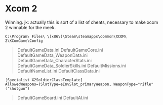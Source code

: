 # Xcom 2
Winning. jk: actually this is sort of a list of cheats, necessary to make
xcom 2 winnable for the meek.

`C:\Program\ Files\ \(x86\)\Steam\steamapps\common\XCOM\ 2\XComGame\Config`


> DefaultGameData.ini
> DefaultGameCore.ini
> DefaultGameData_WeaponData.ini
> DefaultGameData_CharacterStats.ini
> DefaultGameData_SoldierSkills.ini
> DefaultMissions.ini
> DefaultNameList.ini
> DefaultClassData.ini

```
[Specialist X2SoldierClassTemplate]
AllowedWeapons=(SlotType=eInvSlot_primaryWeapon, WeaponType="rifle" ("shotgun")
```

> DefaultGameBoard.ini
> DefaultAI.ini

